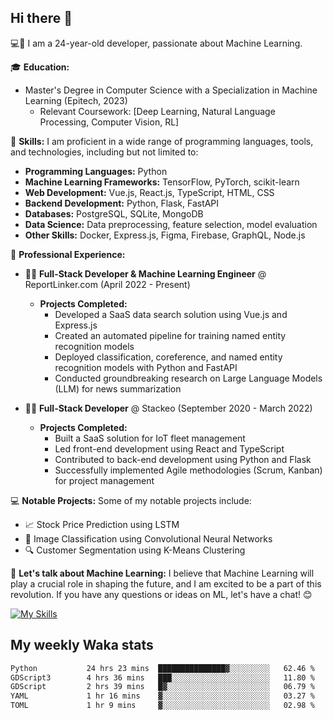 ## Hi there 👋

💻🤖 I am a 24-year-old developer, passionate about Machine Learning.

🎓 **Education:**
- Master's Degree in Computer Science with a Specialization in Machine Learning (Epitech, 2023)
  - Relevant Coursework: [Deep Learning, Natural Language Processing, Computer Vision, RL]

🌟 **Skills:**
I am proficient in a wide range of programming languages, tools, and technologies, including but not limited to:
- **Programming Languages:** Python
- **Machine Learning Frameworks:** TensorFlow, PyTorch, scikit-learn
- **Web Development:** Vue.js, React.js, TypeScript, HTML, CSS
- **Backend Development:** Python, Flask, FastAPI
- **Databases:** PostgreSQL, SQLite, MongoDB
- **Data Science:** Data preprocessing, feature selection, model evaluation
- **Other Skills:** Docker, Express.js, Figma, Firebase, GraphQL, Node.js

🚀 **Professional Experience:**
- 👨‍💻 **Full-Stack Developer & Machine Learning Engineer** @ ReportLinker.com (April 2022 - Present)
  - **Projects Completed:**
    - Developed a SaaS data search solution using Vue.js and Express.js
    - Created an automated pipeline for training named entity recognition models
    - Deployed classification, coreference, and named entity recognition models with Python and FastAPI
    - Conducted groundbreaking research on Large Language Models (LLM) for news summarization

- 👨‍💻 **Full-Stack Developer** @ Stackeo (September 2020 - March 2022)
  - **Projects Completed:**
    - Built a SaaS solution for IoT fleet management
    - Led front-end development using React and TypeScript
    - Contributed to back-end development using Python and Flask
    - Successfully implemented Agile methodologies (Scrum, Kanban) for project management

💻 **Notable Projects:**
Some of my notable projects include:
- 📈 Stock Price Prediction using LSTM
- 🤖 Image Classification using Convolutional Neural Networks
- 🔍 Customer Segmentation using K-Means Clustering

💬 **Let's talk about Machine Learning:**
I believe that Machine Learning will play a crucial role in shaping the future, and I am excited to be a part of this revolution. If you have any questions or ideas on ML, let's have a chat! 😊

[![My Skills](https://skillicons.dev/icons?i=python,tensorflow,pytorch,react,vue,typescript,flask,sql,datascience,docker,express,figma,firebase,graphql,nodejs,html,css)](https://skillicons.dev)


## My weekly Waka stats

<!--START_SECTION:waka-->

```txt
Python           24 hrs 23 mins  ███████████████▓░░░░░░░░░   62.46 %
GDScript3        4 hrs 36 mins   ███░░░░░░░░░░░░░░░░░░░░░░   11.80 %
GDScript         2 hrs 39 mins   █▓░░░░░░░░░░░░░░░░░░░░░░░   06.79 %
YAML             1 hr 16 mins    ▓░░░░░░░░░░░░░░░░░░░░░░░░   03.27 %
TOML             1 hr 9 mins     ▓░░░░░░░░░░░░░░░░░░░░░░░░   02.98 %
```

<!--END_SECTION:waka-->
